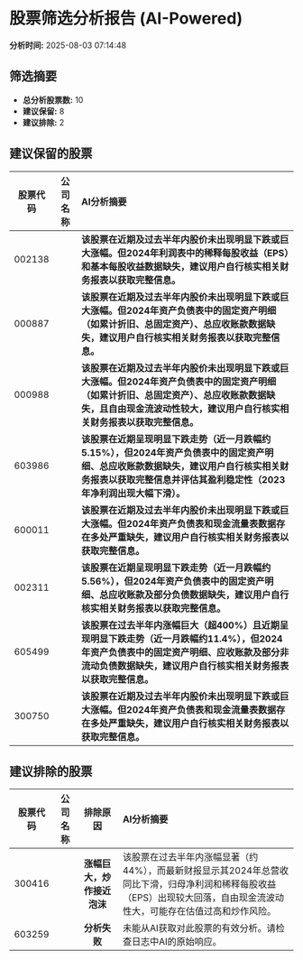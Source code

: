 # 股票筛选分析报告 (AI-Powered)

**分析时间:** 2025-08-03 07:14:48

## 筛选摘要

- **总分析股票数:** 10
- **建议保留:** 8
- **建议排除:** 2

## 建议保留的股票

| 股票代码 | 公司名称 | AI分析摘要 |
|:---:|:---:|:---|
| 002138 |  | **该股票在近期及过去半年内股价未出现明显下跌或巨大涨幅。但2024年利润表中的稀释每股收益（EPS）和基本每股收益数据缺失，建议用户自行核实相关财务报表以获取完整信息。** |
| 000887 |  | **该股票在近期及过去半年内股价未出现明显下跌或巨大涨幅。但2024年资产负债表中的固定资产明细（如累计折旧、总固定资产）、总应收账款数据缺失，建议用户自行核实相关财务报表以获取完整信息。** |
| 000988 |  | **该股票在近期及过去半年内股价未出现明显下跌或巨大涨幅。但2024年资产负债表中的固定资产明细（如累计折旧、总固定资产）、总应收账款数据缺失，且自由现金流波动性较大，建议用户自行核实相关财务报表以获取完整信息。** |
| 603986 |  | **该股票在近期呈现明显下跌走势（近一月跌幅约5.15%），但2024年资产负债表中的固定资产明细、总应收账款数据缺失，建议用户自行核实相关财务报表以获取完整信息并评估其盈利稳定性（2023年净利润出现大幅下滑）。** |
| 600011 |  | **该股票在近期及过去半年内股价未出现明显下跌或巨大涨幅。但2024年资产负债表和现金流量表数据存在多处严重缺失，建议用户自行核实相关财务报表以获取完整信息。** |
| 002311 |  | **该股票在近期呈现明显下跌走势（近一月跌幅约5.56%），但2024年资产负债表中的固定资产明细、总应收账款及部分负债数据缺失，建议用户自行核实相关财务报表以获取完整信息。** |
| 605499 |  | **该股票在过去半年内涨幅巨大（超400%）且近期呈现明显下跌走势（近一月跌幅约11.4%），但2024年资产负债表中的固定资产明细、应收账款及部分非流动负债数据缺失，建议用户自行核实相关财务报表以获取完整信息。** |
| 300750 |  | **该股票在近期及过去半年内股价未出现明显下跌或巨大涨幅。但2024年资产负债表和现金流量表数据存在多处严重缺失，建议用户自行核实相关财务报表以获取完整信息。** |

## 建议排除的股票

| 股票代码 | 公司名称 | 排除原因 | AI分析摘要 |
|:---:|:---:|:---:|:---|
| 300416 |  | **涨幅巨大，炒作接近泡沫** | 该股票在过去半年内涨幅显著（约44%），而最新财报显示其2024年总营收同比下滑，归母净利润和稀释每股收益（EPS）出现较大回落，自由现金流波动性大，可能存在估值过高和炒作风险。 |
| 603259 |  | **分析失败** | 未能从AI获取对此股票的有效分析。请检查日志中AI的原始响应。 |
